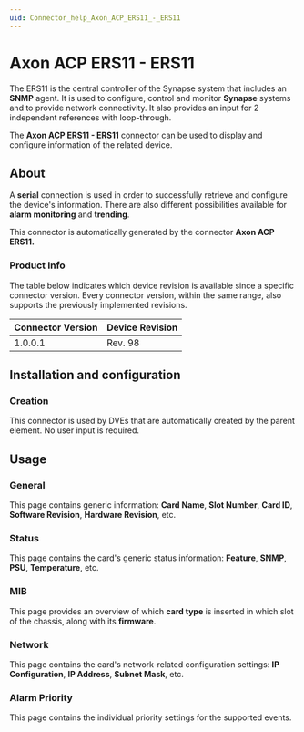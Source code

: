 ```yaml
---
uid: Connector_help_Axon_ACP_ERS11_-_ERS11
---
```


# Axon ACP ERS11 - ERS11

The ERS11 is the central controller of the Synapse system that includes an **SNMP** agent. It is used to configure, control and monitor **Synapse** systems and to provide network connectivity. It also provides an input for 2 independent references with loop-through.

The **Axon ACP ERS11 - ERS11** connector can be used to display and configure information of the related device.

## About

A **serial** connection is used in order to successfully retrieve and configure the device's information. There are also different possibilities available for **alarm monitoring** and **trending**.

This connector is automatically generated by the connector **Axon ACP ERS11.**

### Product Info

The table below indicates which device revision is available since a specific connector version. Every connector version, within the same range, also supports the previously implemented revisions.

| **Connector Version** | **Device Revision** |
|--------------------|---------------------|
| 1.0.0.1            | Rev. 98             |

## Installation and configuration

### Creation

This connector is used by DVEs that are automatically created by the parent element. No user input is required.

## Usage

### General

This page contains generic information: **Card Name**, **Slot Number**, **Card ID**, **Software Revision**, **Hardware Revision**, etc.

### Status

This page contains the card's generic status information: **Feature**, **SNMP**, **PSU**, **Temperature**, etc.

### MIB

This page provides an overview of which **card type** is inserted in which slot of the chassis, along with its **firmware**.

### Network

This page contains the card's network-related configuration settings: **IP Configuration**, **IP Address**, **Subnet Mask**, etc.

### Alarm Priority

This page contains the individual priority settings for the supported events.
